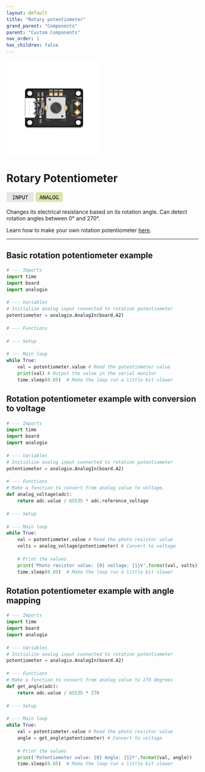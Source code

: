 ```yaml
---
layout: default
title: "Rotary potentiometer"
grand_parent: "Components"
parent: "Custom Components"
nav_order: 1
has_children: false
---
```


<img src="assets/custom-rotation-pot-centered.png" alt="Custom Rotation Potentiometer" width="250"/>

# Rotary Potentiometer
<a href="../../glossary/glossary"><img src="../../glossary/assets/input.png" alt="Input" width="72"/></a> <a href="../../glossary/glossary"><img src="../../glossary/assets/analog.png" alt="Analog" width="72"/></a>

Changes its electrical resistance based on its rotation angle. Can detect rotation angles between 0° and 270°.

Learn how to make your own rotation potentiometer [here](../../tutorials/04-assemble-custom-component/).

---

## Basic rotation potentiometer example
```python
# --- Imports
import time
import board
import analogio

# --- Variables
# Initialize analog input connected to rotation potentiometer
potentiometer = analogio.AnalogIn(board.A2)

# --- Functions

# --- Setup

# --- Main loop
while True:
    val = potentiometer.value # Read the potentiometer value
    print(val) # Output the value in the serial monitor
    time.sleep(0.05)  # Make the loop run a little bit slower
```

## Rotation potentiometer example with conversion to voltage 
```python
# --- Imports
import time
import board
import analogio

# --- Variables
# Initialize analog input connected to rotation potentiometer
potentiometer = analogio.AnalogIn(board.A2)

# --- Functions
# Make a function to convert from analog value to voltage.
def analog_voltage(adc):
    return adc.value / 65535 * adc.reference_voltage

# --- Setup

# --- Main loop
while True:
    val = potentiometer.value # Read the photo resistor value
    volts = analog_voltage(potentiometer) # Convert to voltage

    # Print the values
    print('Photo resistor value: {0} voltage: {1}V'.format(val, volts))
    time.sleep(0.05)  # Make the loop run a little bit slower
```

## Rotation potentiometer example with angle mapping
```python
# --- Imports
import time
import board
import analogio

# --- Variables
# Initialize analog input connected to rotation potentiometer
potentiometer = analogio.AnalogIn(board.A2)

# --- Functions
# Make a function to convert from analog value to 270 degrees
def get_angle(adc):
    return adc.value / 65535 * 270

# --- Setup

# --- Main loop
while True:
    val = potentiometer.value # Read the photo resistor value
    angle = get_angle(potentiometer) # Convert to voltage

    # Print the values
    print('Potentiometer value: {0} Angle: {1}º'.format(val, angle))
    time.sleep(0.05)  # Make the loop run a little bit slower
```

